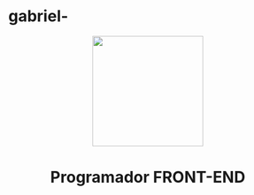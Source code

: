 # gabriel-
 <div class="header"  align="center">
        <img src="https://envri.eu/wp-content/uploads/2016/08/software-developer-copy.jpg" width="200px" height="200px">
        <h1>Programador FRONT-END</h1>
 </div>
